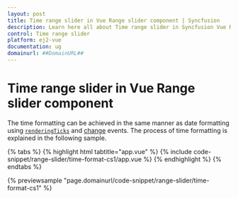 ```yaml
---
layout: post
title: Time range slider in Vue Range slider component | Syncfusion
description: Learn here all about Time range slider in Syncfusion Vue Range slider component of Syncfusion Essential JS 2 and more.
control: Time range slider 
platform: ej2-vue
documentation: ug
domainurl: ##DomainURL##
---
```


# Time range slider in Vue Range slider component

The time formatting can be achieved in the same manner as date formatting using [`renderingTicks`](https://ej2.syncfusion.com/vue/documentation/api/slider/#renderingticks) and [change](https://ej2.syncfusion.com/vue/documentation/api/slider/#change) events. The process of time formatting is explained in the following sample.

{% tabs %}
{% highlight html tabtitle="app.vue" %}
{% include code-snippet/range-slider/time-format-cs1/app.vue %}
{% endhighlight %}
{% endtabs %}
        
{% previewsample "page.domainurl/code-snippet/range-slider/time-format-cs1" %}
